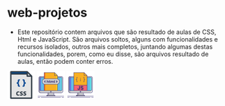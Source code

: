 # web-projetos

* Este repositório contem arquivos que são resultado de aulas de CSS, Html e JavaScript. São arquivos soltos, alguns com funcionalidades e recursos isolados, outros mais completos, juntando algumas destas funcionalidades, porem, como eu disse, são arquivos resultado de aulas, então podem conter erros.

![](https://github.com/maroberto/web-projetos/blob/master/src/css-pq.png) ![](https://github.com/maroberto/web-projetos/blob/master/src/html-pq.png) ![](https://github.com/maroberto/web-projetos/blob/master/src/javascript-pq.png)
